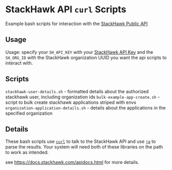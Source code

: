 # StackHawk API `curl` Scripts

Example bash scripts for interaction with the [StackHawk Public API](https://apidocs.stackhawk.com)

## Usage

Usage: specify your `SH_API_KEY` with your [StackHawk API Key](https://app.stackhawk.com/settings/apikeys) and the `SH_ORG_ID` with the StackHawk organization UUID you want the api scripts to interact with.

## Scripts

`stackhawk-user-details.sh` - formatted details about the authorized stackhawk user, including organization ids
`bulk-example-app-create.sh` - script to bulk create stackhawk applications striped with envs
`organization-application-details.sh` - details about the applications in the specified organization

## Details

These bash scripts use [`curl`](https://curl.se/) to talk to the StackHawk API and use [`jq`](https://stedolan.github.io/jq/) to parse the results. Your system will need both of these libraries on the path to work as intended.
 
see https://docs.stackhawk.com/apidocs.html for more details.
